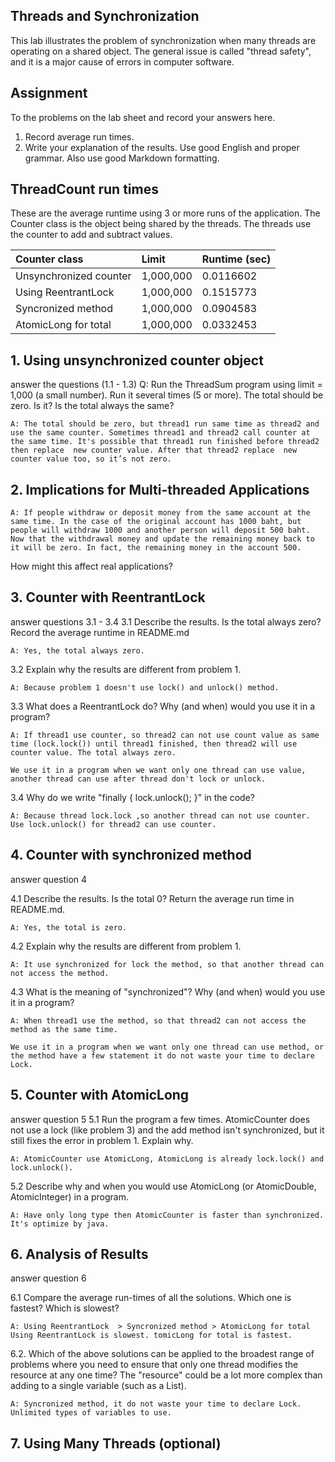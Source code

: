 ## Threads and Synchronization

This lab illustrates the problem of synchronization when many threads are operating on a shared object.  The general issue is called "thread safety", and it is a major cause of errors in computer software.

## Assignment

To the problems on the lab sheet and record your answers here.

1. Record average run times.
2. Write your explanation of the results.  Use good English and proper grammar.  Also use good Markdown formatting.

## ThreadCount run times

These are the average runtime using 3 or more runs of the application.
The Counter class is the object being shared by the threads.
The threads use the counter to add and subtract values.

| Counter class           | Limit              | Runtime (sec)   |
|:------------------------|:-------------------|-----------------|
| Unsynchronized counter  |    1,000,000       |   0.0116602     |
| Using ReentrantLock     |    1,000,000       |   0.1515773     |
| Syncronized method      |    1,000,000       |   0.0904583     |
| AtomicLong for total    |    1,000,000       |   0.0332453     |

## 1. Using unsynchronized counter object

answer the questions (1.1 - 1.3)
Q: Run the ThreadSum program using limit = 1,000 (a small number). Run it several times (5 or more). The total should be zero. Is it? Is the total always the same?
```
A: The total should be zero, but thread1 run same time as thread2 and use the same counter. Sometimes thread1 and thread2 call counter at the same time. It's possible that thread1 run finished before thread2 then replace  new counter value. After that thread2 replace  new counter value too, so it’s not zero.
```

## 2. Implications for Multi-threaded Applications
```
A: If people withdraw or deposit money from the same account at the same time. In the case of the original account has 1000 baht, but people will withdraw 1000 and another person will deposit 500 baht. Now that the withdrawal money and update the remaining money back to it will be zero. In fact, the remaining money in the account 500.
```

How might this affect real applications?  

## 3. Counter with ReentrantLock

answer questions 3.1 - 3.4
3.1 Describe the results. Is the total always zero? Record the average runtime in README.md
```
A: Yes, the total always zero.
```

3.2 Explain why the results are different from problem 1.
```
A: Because problem 1 doesn't use lock() and unlock() method.
```

3.3 What does a ReentrantLock do? Why (and when) would you use it in a program?
```
A: If thread1 use counter, so thread2 can not use count value as same time (lock.lock()) until thread1 finished, then thread2 will use counter value. The total always zero.

We use it in a program when we want only one thread can use value, another thread can use after thread don't lock or unlock.
```

3.4 Why do we write "finally { lock.unlock(); }" in the code?
```
A: Because thread lock.lock ,so another thread can not use counter. Use lock.unlock() for thread2 can use counter.
```

## 4. Counter with synchronized method

answer question 4

4.1 Describe the results. Is the total 0? Return the average run time in README.md.
```
A: Yes, the total is zero.
```

4.2 Explain why the results are different from problem 1.
```
A: It use synchronized for lock the method, so that another thread can not access the method.
```

4.3 What is the meaning of "synchronized"? Why (and when) would you use it in a program?
```
A: When thread1 use the method, so that thread2 can not access the method as the same time.

We use it in a program when we want only one thread can use method, or the method have a few statement it do not waste your time to declare Lock.
```


## 5. Counter with AtomicLong

answer question 5
5.1 Run the program a few times. AtomicCounter does not use a lock (like problem 3) and the add
method isn't synchronized, but it still fixes the error in problem 1. Explain why.
```
A: AtomicCounter use AtomicLong, AtomicLong is already lock.lock() and lock.unlock().
```

5.2 Describe why and when you would use AtomicLong (or AtomicDouble, AtomicInteger) in a program.
```
A: Have only long type then AtomicCounter is faster than synchronized. ่It's optimize by java.
```

## 6. Analysis of Results

answer question 6

6.1 Compare the average run-times of all the solutions. Which one is fastest? Which is slowest?
```
A: Using ReentrantLock  > Syncronized method > AtomicLong for total
Using ReentrantLock is slowest. tomicLong for total is fastest.
```

6.2. Which of the above solutions can be applied to the broadest range of problems where you need to ensure that only one thread modifies the resource at any one time? The "resource" could be a lot more complex than adding to a single variable (such as a List).
```
A: Syncronized method, it do not waste your time to declare Lock.  Unlimited types of variables to use.
```

## 7. Using Many Threads (optional)

